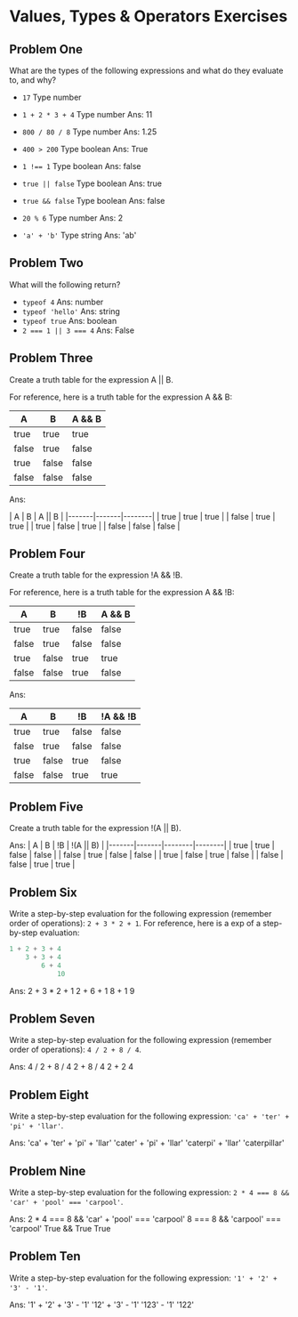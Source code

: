 # Values, Types & Operators Exercises

## Problem One

What are the types of the following expressions and what do they evaluate to, and why?

* `17`
Type number
* `1 + 2 * 3 + 4`
Type number
Ans: 11

* `800 / 80 / 8`
Type number
Ans: 1.25

* `400 > 200`
Type boolean
Ans: True

* `1 !== 1`
Type boolean
Ans: false

* `true || false`
Type boolean
Ans: true

* `true && false`
Type boolean
Ans: false

* `20 % 6`
Type number
Ans: 2

* `'a' + 'b'`
Type string
Ans: 'ab'

## Problem Two

What will the following return?

* `typeof 4`
Ans: number
*  `typeof 'hello'`
Ans: string
*  `typeof true`
Ans: boolean
* `2 === 1 || 3 === 4`
Ans: False

## Problem Three

Create a truth table for the expression A || B.

For reference, here is a truth table for the expression A && B:



|   A   |   B   | A && B | 
|-------|-------|--------|
| true  | true  | true  |
| false | true  | false |
| true  | false | false |
| false | false | false | 

Ans: 

|   A   |   B   | A || B | 
|-------|-------|--------|
| true  | true  | true  |
| false | true  | true |
| true  | false | true |
| false | false | false |


## Problem Four

Create a truth table for the expression !A && !B.

For reference, here is a truth table for the expression A && !B:



|   A   |   B   |   !B   | A && B | 
|-------|-------|--------|--------|
| true  | true  | false  | false |
| false | true  | false  | false |
| true  | false | true   | true  |
| false | false |  true  | false | 

Ans:

|   A   |   B   |   !B   | !A && !B | 
|-------|-------|--------|--------|
| true  | true  | false  | false |
| false | true  | false  | false |
| true  | false | true   | false |
| false | false |  true  | true | 

## Problem Five

Create a truth table for the expression !(A || B).

Ans: 
|   A   |   B   |   !B   | !(A || B) | 
|-------|-------|--------|--------|
| true  | true  | false  | false |
| false | true  | false  | false |
| true  | false | true   | false |
| false | false |  true  | true | 

## Problem Six

Write a step-by-step evaluation for the following expression (remember order of operations): `2 + 3 * 2 + 1`.
  For reference, here is a exp of a step-by-step evaluation: 
  ```js
  1 + 2 + 3 + 4  
      3 + 3 + 4
          6 + 4
              10
  ```
  Ans: 2 + 3 * 2 + 1
        2 + 6 + 1
            8 + 1
                9
  
 ## Problem Seven
 
 Write a step-by-step evaluation for the following expression (remember order of operations): `4 / 2 + 8 / 4`.

 Ans: 4 / 2 + 8 / 4
        2 + 8 / 4
            2 + 2
                4
 
 ## Problem Eight
 
 Write a step-by-step evaluation for the following expression: `'ca' + 'ter' + 'pi' + 'llar'`.

 Ans: 'ca' + 'ter' + 'pi' + 'llar'
        'cater' + 'pi' + 'llar'
            'caterpi' + 'llar'
                'caterpillar'
 
 ## Problem Nine
 
 Write a step-by-step evaluation for the following expression: `2 * 4 === 8 && 'car' + 'pool' === 'carpool'`.

 Ans: 2 * 4 === 8 && 'car' + 'pool' === 'carpool'
        8 === 8 && 'carpool' === 'carpool'
            True && True
                True
 
 ## Problem Ten
 
  Write a step-by-step evaluation for the following expression: `'1' + '2' + '3' - '1'`.

  Ans: '1' + '2' + '3' - '1'
            '12' + '3' - '1'
                '123' - '1'
                    '122'

  
